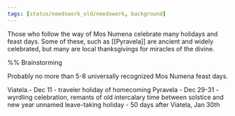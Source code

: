 ```yaml
---
tags: [status/needswork_old/needswork, background]
---
```


Those who follow the way of Mos Numena celebrate many holidays and feast days. Some of these, such as [[Pyravela]] are ancient and widely celebrated, but many are local thanksgivings for miracles of the divine. 


%% Brainstorming

Probably no more than 5-8 universally recognized Mos Numena feast days. 

Viatela.- Dec 11 - traveler holiday of homecoming
Pyravela - Dec 29-31 - wyrdling celebration, remants of old  intercalary time between solstice and new year
unnamed leave-taking holiday - 50 days after Viatela, Jan 30th

